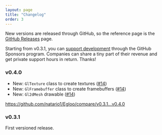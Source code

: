 ```yaml
---
layout: page
title: "Changelog"
order: 3
---
```


New versions are released through GitHub, so the reference page is the [GitHub Releases](https://github.com/natario1/Egloo/releases) page.

Starting from v0.3.1, you can [support development](https://github.com/sponsors/natario1) through the GitHub Sponsors program. 
Companies can share a tiny part of their revenue and get private support hours in return. Thanks!

### v0.4.0

- New: `GlTexture` class to create textures ([#14][14])
- New: `GlFramebuffer` class to create framebuffers ([#14][14])
- New: `Gl2dMesh` drawable ([#14][14])

<https://github.com/natario1/Egloo/compare/v0.3.1...v0.4.0>

### v0.3.1

First versioned release.

[natario1]: https://github.com/natario1

[14]: https://github.com/natario1/Egloo/pull/14
